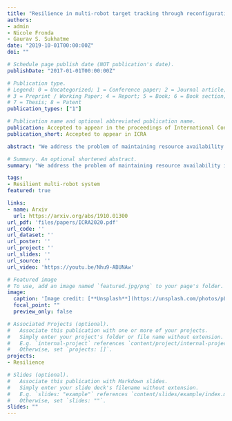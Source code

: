 ```yaml
---
title: "Resilience in multi-robot target tracking through reconfiguration"
authors:
- admin
- Nicole Fronda
- Gaurav S. Sukhatme
date: "2019-10-01T00:00:00Z"
doi: ""

# Schedule page publish date (NOT publication's date).
publishDate: "2017-01-01T00:00:00Z"

# Publication type.
# Legend: 0 = Uncategorized; 1 = Conference paper; 2 = Journal article;
# 3 = Preprint / Working Paper; 4 = Report; 5 = Book; 6 = Book section;
# 7 = Thesis; 8 = Patent
publication_types: ["1"]

# Publication name and optional abbreviated publication name.
publication: Accepted to appear in the proceedings of International Conference on Robotics and Automation
publication_short: Accepted to appear in ICRA

abstract: "We address the problem of maintaining resource availability in a networked multi-robot system performing distributed target tracking. In our model, robots are equipped with sensing and computational resources enabling them to track a target’s position using a Distributed Kalman Filter (DKF). We use the trace of each robot’s sensor measurement noise covariance matrix as a measure of sensing quality. When a robot’s sensing quality deteriorates, the systems communication graph is modified by adding edges such that the robot with deteriorating sensor quality may share information with other robots to improve the team’s target tracking ability. This computation is performed centrally and is designed to work without a large change in the number of active communication links. We propose two mixed integer semi-definite programming formulations (an ‘agent-centric’ strategy and a ‘team-centric’ strategy) to achieve this goal. We implement both formulations and a greedy strategy in simulation and show that the team centric strategy outperforms the agent-centric and greedy strategies."

# Summary. An optional shortened abstract.
summary: "We address the problem of maintaining resource availability in a networked multi-robot system performing distributed target tracking"

tags:
- Resilient multi-robot system
featured: true

links:
- name: Arxiv
  url: https://arxiv.org/abs/1910.01300
url_pdf: 'files/papers/ICRA2020.pdf'
url_code: ''
url_dataset: ''
url_poster: ''
url_project: ''
url_slides: ''
url_source: ''
url_video: 'https://youtu.be/Nhu9-ABUNAw'

# Featured image
# To use, add an image named `featured.jpg/png` to your page's folder.
image:
  caption: 'Image credit: [**Unsplash**](https://unsplash.com/photos/pLCdAaMFLTE)'
  focal_point: ""
  preview_only: false

# Associated Projects (optional).
#   Associate this publication with one or more of your projects.
#   Simply enter your project's folder or file name without extension.
#   E.g. `internal-project` references `content/project/internal-project/index.md`.
#   Otherwise, set `projects: []`.
projects:
- Resilience

# Slides (optional).
#   Associate this publication with Markdown slides.
#   Simply enter your slide deck's filename without extension.
#   E.g. `slides: "example"` references `content/slides/example/index.md`.
#   Otherwise, set `slides: ""`.
slides: ""
---
```

